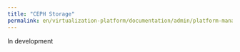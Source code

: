 ```yaml
---
title: "CEPH Storage"
permalink: en/virtualization-platform/documentation/admin/platform-management/storage/ceph.html
---
```


In development
